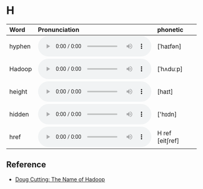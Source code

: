 
# H

| Word  | Pronunciation | phonetic |
| :-- | :-- | :-- |
| hyphen | <audio :src="$withBase('/audio/hyphen.mp3')" controls="controls" controlslist="nodownload"></audio> | [ˈhaɪfən] |
| Hadoop | <audio :src="$withBase('/audio/Hadoop.mp3')" controls="controls" controlslist="nodownload"></audio> | [ˈhʌduːp] |
| height | <audio :src="$withBase('/audio/height.mp3')" controls="controls" controlslist="nodownload"></audio> | [haɪt] |
| hidden | <audio :src="$withBase('/audio/hidden.mp3')" controls="controls" controlslist="nodownload"></audio> | ['hɪdn] |
| href | <audio :src="$withBase('/audio/href.mp3')" controls="controls" controlslist="nodownload"></audio> | H ref [eit∫ref] |

## Reference

- [Doug Cutting: The Name of Hadoop](https://www.youtube.com/watch?v=irK7xHUmkUA)
